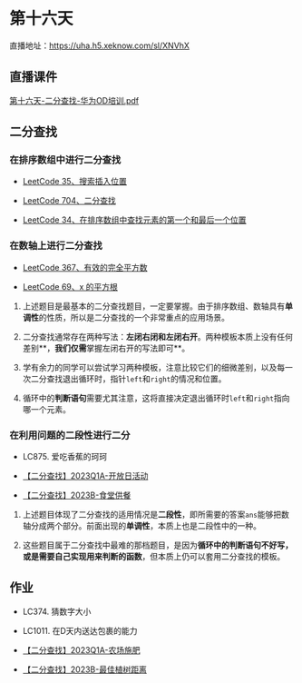 # 第十六天

直播地址：https://uha.h5.xeknow.com/sl/XNVhX

## 直播课件

[第十六天-二分查找-华为OD培训.pdf](https://og7kl7g6h8.feishu.cn/file/VQakbxSCwoxsGIxpugJcmjYon9d)

## 二分查找

### 在排序数组中进行二分查找

- [LeetCode 35、搜索插入位置](https://r07na4yqwor.feishu.cn/docx/LNOBd8YJdoeamyx6piJc6lafn7f)
    
- [LeetCode 704、二分查找](https://r07na4yqwor.feishu.cn/docx/LP4odUMajo9PGOxzONiciAOJnaf)
    
- [LeetCode 34、在排序数组中查找元素的第一个和最后一个位置](https://r07na4yqwor.feishu.cn/docx/BsQ6dey7AohOGGxDOWScmKTdnhc)
    

### 在数轴上进行二分查找

- [LeetCode 367、有效的完全平方数](https://r07na4yqwor.feishu.cn/docx/EHP5dMdAVo5GkKxET3lc2DTFnch)
    
- [LeetCode 69、x 的平方根](https://r07na4yqwor.feishu.cn/docx/InkhdDOWzodPZnxXgiMcKLIXnUe)
    

1. 上述题目是最基本的二分查找题目，一定要掌握。由于排序数组、数轴具有**单调性**的性质，所以是二分查找的一个非常重点的应用场景。
    
2. 二分查找通常存在两种写法：**左闭右闭和左闭右开**。两种模板本质上没有任何差别**，**我们仅需**掌握左闭右开的写法即可**。
    
3. 学有余力的同学可以尝试学习两种模板，注意比较它们的细微差别，以及每一次二分查找退出循环时，指针`left`和`right`的情况和位置。
    
4. 循环中的**判断语句**需要尤其注意，这将直接决定退出循环时`left`和`right`指向哪一个元素。
    

### 在利用问题的二段性进行二分

- LC875. 爱吃香蕉的珂珂
    
- [【二分查找】2023Q1A-开放日活动](https://og7kl7g6h8.feishu.cn/docx/Q9ILdheU6ompXdxmneucN3cLnog)
    
- [【二分查找】2023B-食堂供餐](https://og7kl7g6h8.feishu.cn/docx/HrFRdlddJoZ3z5xGct4c5vmdnjg)
    

1. 上述题目体现了二分查找的适用情况是**二段性**，即所需要的答案`ans`能够把数轴分成两个部分。前面出现的**单调性**，本质上也是二段性中的一种。
    
2. 这些题目属于二分查找中最难的那档题目，是因为**循环中的判断语句不好写，或是需要自己实现用来判断的函数**，但本质上仍可以套用二分查找的模板。
    

## 作业

- LC374. 猜数字大小
    
- LC1011. 在D天内送达包裹的能力
    
- [【二分查找】2023Q1A-农场施肥](https://og7kl7g6h8.feishu.cn/docx/Xjexdl4CuoDEY8xZyZccJv5KnHh)
    
- [【二分查找】2023B-最佳植树距离](https://og7kl7g6h8.feishu.cn/docx/P136doyMRo83e4xuMJVcANX3n0f)
